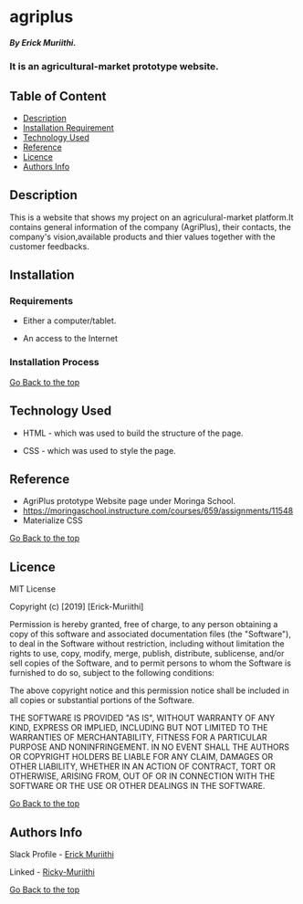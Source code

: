 # agriplus

##### By Erick Muriithi.
### It is an agricultural-market prototype website.

## Table of Content

+ [Description](#description)
+ [Installation Requirement](#Installation)
+ [Technology Used](#technology-used)
+ [Reference](#reference)
+ [Licence](#licence)
+ [Authors Info](#author-Info)

## Description
<p>This is a website that shows my project on an agriculural-market platform.It contains general information of the company (AgriPlus), their contacts, the company's vision,available products and thier values together with the customer feedbacks.</p>

## Installation

### Requirements

* Either a computer/tablet.

* An access to the Internet

### Installation Process

[Go Back to the top](#agriplus)
## Technology Used
* HTML - which was used to build the structure of the page.

* CSS - which was used to style the page.

## Reference
* AgriPlus prototype Website page under Moringa School.
* https://moringaschool.instructure.com/courses/659/assignments/11548
* Materialize CSS

[Go Back to the top](#agriplus)

## Licence

MIT License

Copyright (c) [2019] [Erick-Muriithi]

Permission is hereby granted, free of charge, to any person obtaining a copy
of this software and associated documentation files (the "Software"), to deal
in the Software without restriction, including without limitation the rights
to use, copy, modify, merge, publish, distribute, sublicense, and/or sell
copies of the Software, and to permit persons to whom the Software is
furnished to do so, subject to the following conditions:

The above copyright notice and this permission notice shall be included in all
copies or substantial portions of the Software.

THE SOFTWARE IS PROVIDED "AS IS", WITHOUT WARRANTY OF ANY KIND, EXPRESS OR
IMPLIED, INCLUDING BUT NOT LIMITED TO THE WARRANTIES OF MERCHANTABILITY,
FITNESS FOR A PARTICULAR PURPOSE AND NONINFRINGEMENT. IN NO EVENT SHALL THE
AUTHORS OR COPYRIGHT HOLDERS BE LIABLE FOR ANY CLAIM, DAMAGES OR OTHER
LIABILITY, WHETHER IN AN ACTION OF CONTRACT, TORT OR OTHERWISE, ARISING FROM,
OUT OF OR IN CONNECTION WITH THE SOFTWARE OR THE USE OR OTHER DEALINGS IN THE
SOFTWARE.

[Go Back to the top](#agriplus)

## Authors Info

Slack Profile - [Erick Muriithi](https://moringaclassroom.slack.com/archives/D03M2BEJHPG)

Linked - [Ricky-Muriithi](https://linkedin.com/in/ricky-muriithi-4a997b129)

[Go Back to the top](#agriplus)
